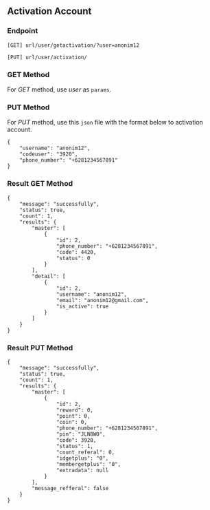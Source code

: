## Activation Account 

### Endpoint
````
[GET] url/user/getactivation/?user=anonim12
````
````
[PUT] url/user/activation/ 
````

### GET Method 
For *GET* method, use *user* as ``params``.

### PUT Method
For *PUT* method, use this ``json`` file with the format below to activation account.
````
{
    "username": "anonim12",
    "codeuser": "3920",
    "phone_number": "+6281234567891"
}
````

### Result GET Method
````
{
    "message": "successfully",
    "status": true,
    "count": 1,
    "results": {
        "master": [
            {
                "id": 2,
                "phone_number": "+6281234567891",
                "code": 4420,
                "status": 0
            }
        ],
        "detail": [
            {
                "id": 2,
                "username": "anonim12",
                "email": "anonim12@gmail.com",
                "is_active": true
            }
        ]
    }
}
````
### Result PUT Method
````
{
    "message": "successfully",
    "status": true,
    "count": 1,
    "results": {
        "master": [
            {
                "id": 2,
                "reward": 0,
                "point": 0,
                "coin": 0,
                "phone_number": "+6281234567891",
                "pin": "JLN8WO",
                "code": 3920,
                "status": 1,
                "count_referal": 0,
                "idgetplus": "0",
                "membergetplus": "0",
                "extradata": null
            }
        ],
        "message_refferal": false
    }
}
````